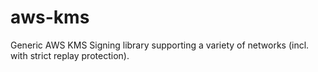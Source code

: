 # aws-kms
Generic AWS KMS Signing library supporting a variety of networks (incl. with strict replay protection).
